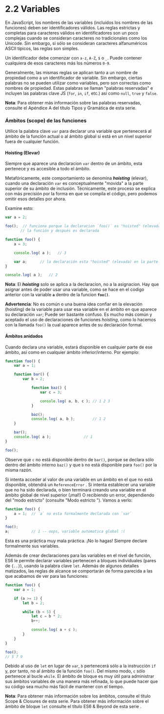 # 2.2 Variables

En JavaScript, los nombres de las variables \(incluidos los nombres de las funciones\) deben ser identificadores válidos. Las reglas estrictas y completas para caracteres válidos en identificadores son un poco complejas cuando se consideran caracteres no tradicionales como los Unicode. Sin embargo, si sólo se consideran caracteres alfanuméricos ASCII típicos, las reglas son simples.

Un identificador debe comenzar con `a-z`, `A-Z`, `$` o `_`. Puede contener cualquiera de esos caracteres más los números `0-9`.

Generalmente, las mismas reglas se aplican tanto a un nombre de propiedad como a un identificador de variable. Sin embargo, ciertas palabras no se pueden utilizar como variables, pero son correctas como nombres de propiedad. Estas palabras se llaman "palabras reservadas" e incluyen las palabras clave JS \(`for`, `in`, `if`, etc.\) así como `null`, `true` y `false`.

**Nota**: Para obtener más información sobre las palabras reservadas, consulte el Apéndice A del título Tipos y Gramática de esta serie.

### Ámbitos \(scope\) de las funciones

Utilice la palabra clave `var` para declarar una variable que pertenecerá al ámbito de la función actual o al ámbito global si está en un nivel superior fuera de cualquier función.

#### Hoisting \(Elevar\)

Siempre que aparece una declaracion `var` dentro de un ámbito, esta pertenece y es accesible a todo el ámbito.

Metafóricamente, este comportamiento se denomina _**hoisting**_ \(elevar\), cuando una declaración `var` es conceptualmente "movida" a la parte superior de su ámbito de inclusión. Técnicamente, este proceso se explica con más precisión por la forma en que se compila el código, pero podemos omitir esos detalles por ahora.

Examine esto:

```js
var a = 2;

foo();	// funciona porque la declaracion `foo()` es "hoisted" (elevada). O sea que primero ha sido llamada 
       // la función y después es declarada

function foo() {
	a = 3;

	console.log( a );	// 3

	var a;		// la declaración esta "hoisted" (elevada) en la parte superior de `foo()`
}

console.log( a );	// 2
```

**Nota**: El _**hoisting**_ solo se aplica a la  declaracion, no a la asignacion. Hay que asignar antes de poder usar una variable, como se hace en el codigo anterior con la variable **`a`** dentro de la funcion **`foo()`**.

**Advertencia**: No es común o una buena idea confiar en la elevación \(hoisting\) de la variable para usar esa variable en el ámbito en que aparece su declaración `var`; Puede ser bastante confuso. Es mucho más común y aceptado el uso de declaraciones de funciones _hoisting_, como lo hacemos con la llamada `foo()` la cual aparece antes de su declaración formal.

#### Ámbitos anidados

Cuando declara una variable, estará disponible en cualquier parte de ese ámbito, así como en cualquier ámbito inferior/interno. Por ejemplo:

```js
function foo() {
    var a = 1;

    function bar() {
        var b = 2;

            function baz() {
                var c = 3;

                console.log( a, b, c );	// 1 2 3
            }

            baz();
            console.log( a, b );		// 1 2
    }

    bar();
    console.log( a );				// 1
}

foo();
```

Observe que `c` no está disponible dentro de `bar()`, porque se declara sólo dentro del ámbito interno `baz()` y que `b` no está disponible para `foo()` por la misma razón.

Si intenta acceder al valor de una variable en un ámbito en el que no está disponible, obtendrá un `ReferenceError` . Si intenta establecer una variable que no ha sido declarada, o bien terminará creando una variable en el ámbito global de nivel superior \(¡mal!\) O recibiendo un error, dependiendo del "modo estricto" \(consulte "Modo estricto "\). 
Vamos a verlo:

```js
function foo() {
	a = 1;	// `a` no esta formalmente declarada con `var`
}

foo();
a;			// 1 -- oops, variable automatica global :(
```

Esta es una práctica muy mala práctica. ¡No lo hagas! Siempre declare formalmente sus variables.

Además de crear declaraciones para las variables en el nivel de función, ES6 le permite declarar variables pertenecen a bloques individuales \(pares de `{..}`\), usando la palabra clave `let`. Además de algunos detalles matizados, las reglas de alcance se comportarán de forma parecida a las que acabamos de ver para las funciones:

```js
function foo() {
	var a = 1;

	if (a >= 1) {
		let b = 2;

		while (b < 5) {
			let c = b * 2;
			b++;

			console.log( a + c );
		}
	}
}

foo();
// 5 7 9
```

Debido al uso de `let` en lugar de `var`,  `b` pertenecerá sólo a la instrucción `if` y, por tanto, no al ámbito de la función `foo()`. Del mismo modo, `c` sólo pertenece al bucle `while`. El ámbito de bloque es muy útil para administrar sus ámbitos variables de una manera más refinada, lo que puede hacer que su código sea mucho más fácil de mantener con el tiempo.

**Nota**: Para obtener más información sobre los ámbitos, consulte el título Scope & Closures de esta serie. Para obtener más información sobre el ámbito de bloque `let` consulte el título ES6 & Beyond de esta serie .


